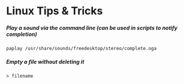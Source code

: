 # Linux Tips &amp; Tricks

##### Play a sound via the command line (can be used in scripts to notify completion)
`paplay /usr/share/sounds/freedesktop/stereo/complete.oga`

##### Empty a file without deleting it
`> filename`
